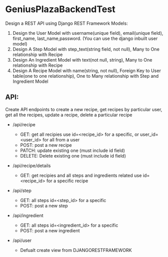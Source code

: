 # GeniusPlazaBackendTest

Design a REST API using Django REST Framework
Models:
1. Design the User Model with username(unique field), email(unique field), first_name,
last_name,password. (You can use the django inbuilt user model)
2. Design A Step Model with step_text(string field, not null), Many to One relationship with
Recipe
3. Design An Ingredient Model with text(not null, string), Many to One relationship with
Recipe
4. Design A Recipe Model with name(string, not null), Foreign Key to User table(one to one
relationship), One to Many relationship with Step and Ingredient Model

API:
-----
Create API endpoints to create a new recipe, get recipes by particular user, get all the
recipes, update a recipe, delete a particular recipe

- /api/recipe 
  - GET: get all recipies use id=<recipe_id> for a specific, or user_id=<user_id> for all from a user
  - POST: post a new recipe
  - PATCH: update existing one (must include id field)
  - DELETE: Delete existing one (must include id field)
  
- /api/recipe/details
  - GET: get recipies and all steps and ingredients related use id=<recipe_id> for a specific recipe
  
- /api/step
  - GET: all steps id=<step_id> for a specific
  - POST: post a new step
  
- /api/ingredient
  - GET: all steps id=<ingredient_id> for a specific
  - POST: post a new ingredient
  
- /api/user
  - Defualt create view from DJANGORESTFRAMEWORK
